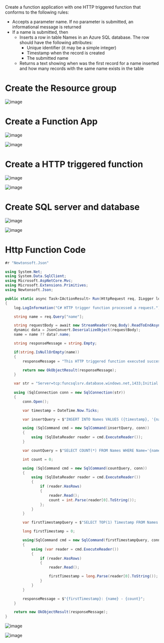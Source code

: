 Create a function application with one HTTP triggered function that conforms to the following rules:

- Accepts a parameter name. If no parameter is submitted, an informational message is returned
- If a name is submitted, then
  - Inserts a row in table Names in an Azure SQL database. The row should have the following attributes:
    - Unique identifier (it may be a simple integer)
    - Timestamp when the record is created
    - The submitted name
  - Returns a text showing when was the first record for a name inserted and how many records with the same name exists in the table


# Create the Resource group

![image](https://user-images.githubusercontent.com/34960418/157232062-f1b97481-f869-4333-b9ff-1a0fea7ab030.png)


# Create a Function App

![image](https://user-images.githubusercontent.com/34960418/157232364-fbc1c9a2-0a60-4c22-8834-ab7b524bf737.png)

![image](https://user-images.githubusercontent.com/34960418/157232503-a2f5a227-e477-46e2-bdb2-1160123f9880.png)


# Create a HTTP triggered function

![image](https://user-images.githubusercontent.com/34960418/157232855-75013237-7496-4a9f-921e-bf3f81bf7670.png)

![image](https://user-images.githubusercontent.com/34960418/157233924-7735f559-e22d-4488-b701-760dc53cccde.png)


# Create SQL server and database

![image](https://user-images.githubusercontent.com/34960418/157234381-7c535420-6ddc-42b3-b8e0-4fbd012e5c73.png)

![image](https://user-images.githubusercontent.com/34960418/157239374-3cbf348a-1ff5-407f-b53b-96c686a51aa6.png)


# Http Function Code

```csharp
#r "Newtonsoft.Json"

using System.Net;
using System.Data.SqlClient;
using Microsoft.AspNetCore.Mvc;
using Microsoft.Extensions.Primitives;
using Newtonsoft.Json;

public static async Task<IActionResult> Run(HttpRequest req, ILogger log)
{
    log.LogInformation("C# HTTP trigger function processed a request.");

    string name = req.Query["name"];

    string requestBody = await new StreamReader(req.Body).ReadToEndAsync();
    dynamic data = JsonConvert.DeserializeObject(requestBody);
    name = name ?? data?.name;

    string responseMessage = string.Empty;

    if(string.IsNullOrEmpty(name))
    {
        responseMessage = "This HTTP triggered function executed successfully. Pass a name in the query string or in the request body for a personalized response.";

        return new OkObjectResult(responseMessage);
    }

    var str = "Server=tcp:funcsqlsrv.database.windows.net,1433;Initial Catalog=funcappdb;Persist Security Info=False;User ID=demosa;Password=DemoPassword-2022;MultipleActiveResultSets=False;Encrypt=True;TrustServerCertificate=False;Connection Timeout=30;";
    
    using (SqlConnection conn = new SqlConnection(str))
    {
        conn.Open();

        var timestamp = DateTime.Now.Ticks;        

        var insertQuery = $"INSERT INTO Names VALUES ({timestamp}, '{name}')";

        using (SqlCommand cmd = new SqlCommand(insertQuery, conn))
        {
            using (SqlDataReader reader = cmd.ExecuteReader());
        }

        var countQuery = $"SELECT COUNT(*) FROM Names WHERE Name='{name}'";

        int count = 0;

        using (SqlCommand cmd = new SqlCommand(countQuery, conn))
        {
            using (SqlDataReader reader = cmd.ExecuteReader()) 
            {
                if (reader.HasRows)
                {
                    reader.Read();
                    count = int.Parse(reader[0].ToString());
                };
            }
        }

        var firstTimestampQuery = $"SELECT TOP(1) Timestamp FROM Names WHERE Name='{name}'";

        long firstTimestamp = 0;

        using(SqlCommand cmd = new SqlCommand(firstTimestampQuery, conn))
        {
            using (var reader = cmd.ExecuteReader())
            {
                if (reader.HasRows)
                {
                    reader.Read();

                    firstTimestamp = long.Parse(reader[0].ToString());
                } 
            }           
        }

        responseMessage = $"{firstTimestamp}: {name} - {count}";
    }

    return new OkObjectResult(responseMessage);
}
```
![image](https://user-images.githubusercontent.com/34960418/157244995-5c204512-8e13-4bcd-9fd2-e704c909304f.png)


![image](https://user-images.githubusercontent.com/34960418/157244601-a1947c4a-abee-4acc-840c-27cb5ec2a202.png)

